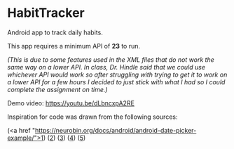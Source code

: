 # HabitTracker
Android app to track daily habits.

This app requires a minimum API of <b>23</b> to run. 

<i>(This is due to some features used in the XML files that do not work the same way on a lower API. In class, Dr. Hindle said that we could use whichever API would work so after struggling with trying to get it to work on a lower API for a few hours I decided to just stick with what I had so I could complete the assignment on time.)</i>

Demo video: https://youtu.be/dLbncxpA2RE

Inspiration for code was drawn from the following sources:

(<a href "https://neurobin.org/docs/android/android-date-picker-example/">1</a>) (<a href="http://www.vogella.com/tutorials/AndroidListView/article.html#expandablelistview">2</a>) (<a href="http://www.androidhive.info/2013/07/android-expandable-list-view-tutorial/">3</a>) (<a href="http://www.journaldev.com/9942/android-expandablelistview-example-tutorial">4</a>) (<a href="http://stackoverflow.com/questions/9950661/android-longclicklistener-on-expandablelistview-group-items">5</a>)
